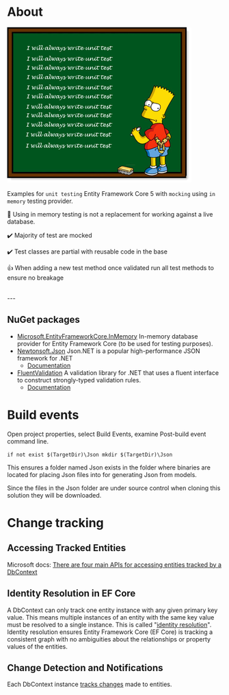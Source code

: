 ﻿# About

![img](assets/BartalwaysTest.png)

Examples for `unit testing` Entity Framework Core 5 with `mocking` using `in memory` testing provider. 

:stop_sign: Using in memory testing is not a replacement for working against a live database.

:heavy_check_mark: Majority of test are mocked

:heavy_check_mark: Test classes are partial with reusable code in the base

:thumbsup: When adding a new test method once validated run all test methods to ensure no breakage

</br>
---

## NuGet packages

- [Microsoft.EntityFrameworkCore.InMemory](https://www.nuget.org/packages/Microsoft.EntityFrameworkCore.InMemory/6.0.0-preview.6.21352.1) In-memory database provider for Entity Framework Core (to be used for testing purposes).
- [Newtonsoft.Json](https://www.nuget.org/packages/Newtonsoft.Json/) Json.NET is a popular high-performance JSON framework for .NET
  - [Documentation](https://www.newtonsoft.com/json)
- [FluentValidation](https://www.nuget.org/packages/FluentValidation/10.3.0?_src=template) A validation library for .NET that uses a fluent interface to construct strongly-typed validation rules.
  -  [Documentation](https://docs.fluentvalidation.net/en/latest/index.html)
 
# Build events

Open project properties, select Build Events, examine Post-build event command line.

```
if not exist $(TargetDir)\Json mkdir $(TargetDir)\Json
```

This ensures a folder named Json exists in the folder where binaries are located for placing Json files into for generating Json from models.

Since the files in the Json folder are under source control when cloning this solution they will be downloaded.


# Change tracking

## Accessing Tracked Entities

Microsoft docs: [There are four main APIs for accessing entities tracked by a DbContext](https://docs.microsoft.com/en-us/ef/core/change-tracking/entity-entries)

## Identity Resolution in EF Core

A DbContext can only track one entity instance with any given primary key value. This means multiple instances of an entity with the same key value must be resolved to a single instance. This is called "[identity resolution](https://docs.microsoft.com/en-us/ef/core/change-tracking/identity-resolution)". Identity resolution ensures Entity Framework Core (EF Core) is tracking a consistent graph with no ambiguities about the relationships or property values of the entities.

## Change Detection and Notifications

Each DbContext instance [tracks changes](https://docs.microsoft.com/en-us/ef/core/change-tracking/change-detection) made to entities.
